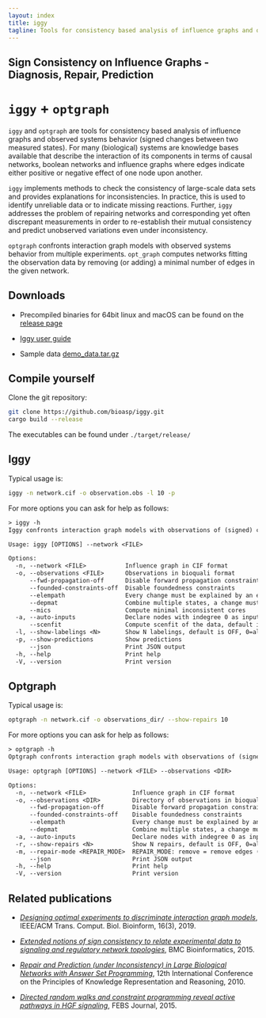 ```yaml
---
layout: index
title: iggy
tagline: Tools for consistency based analysis of influence graphs and observed systems behavior
---
```


## Sign Consistency on Influence Graphs - Diagnosis, Repair, Prediction

# `iggy` + `optgraph`

`iggy` and `optgraph` are tools for consistency based analysis of influence graphs and observed systems behavior (signed changes between two measured states). For many (biological) systems are knowledge bases available that describe the interaction of its components in terms of causal networks, boolean networks and influence graphs where edges indicate either positive or negative effect of one node upon another.

`iggy` implements methods to check the consistency of large-scale data sets and provides explanations for inconsistencies. In practice, this is used to identify unreliable data or to indicate missing reactions. Further, `iggy` addresses the problem of  repairing networks and corresponding yet often discrepant measurements in order to re-establish their mutual consistency and predict unobserved variations even under inconsistency.

`optgraph` confronts interaction graph models with observed systems behavior from multiple experiments. `opt_graph` computes networks fitting the observation data by removing (or adding) a minimal number of edges in the given network.

## Downloads

- Precompiled binaries for 64bit linux and macOS can be found on the [release page](https://github.com/bioasp/iggy/releases/latest)

- [Iggy user guide](https://bioasp.github.io/iggy/guide/guide.html)

- Sample data [demo_data.tar.gz](https://bioasp.github.io/iggy/downloads/demo_data.tar.gz)

## Compile yourself

Clone the git repository:

```sh
git clone https://github.com/bioasp/iggy.git
cargo build --release
```

The executables can be found under `./target/release/`

## Iggy

Typical usage is:

```sh
iggy -n network.cif -o observation.obs -l 10 -p
```

For more options you can ask for help as follows:

```txt
> iggy -h
Iggy confronts interaction graph models with observations of (signed) changes between two measured states (including uncertain observations). Iggy discovers inconsistencies in networks or data, applies minimal repairs, and predicts the behavior for the unmeasured species. It distinguishes strong predictions (e.g. increase in a node) and weak predictions (e.g., the value of a node increases or remains unchanged)

Usage: iggy [OPTIONS] --network <FILE>

Options:
  -n, --network <FILE>           Influence graph in CIF format
  -o, --observations <FILE>      Observations in bioquali format
      --fwd-propagation-off      Disable forward propagation constraints
      --founded-constraints-off  Disable foundedness constraints
      --elempath                 Every change must be explained by an elementary path from an input
      --depmat                   Combine multiple states, a change must be explained by an elementary path from an input
      --mics                     Compute minimal inconsistent cores
  -a, --auto-inputs              Declare nodes with indegree 0 as inputs
      --scenfit                  Compute scenfit of the data, default is mcos
  -l, --show-labelings <N>       Show N labelings, default is OFF, 0=all
  -p, --show-predictions         Show predictions
      --json                     Print JSON output
  -h, --help                     Print help
  -V, --version                  Print version

```

## Optgraph

Typical usage is:

```sh
optgraph -n network.cif -o observations_dir/ --show-repairs 10
```

For more options you can ask for help as follows:

```txt
> optgraph -h
Optgraph confronts interaction graph models with observations of (signed) changes between two measured states. Opt-graph computes networks fitting the observation data by removing (or adding) a minimal number of edges in the given network

Usage: optgraph [OPTIONS] --network <FILE> --observations <DIR>

Options:
  -n, --network <FILE>             Influence graph in CIF format
  -o, --observations <DIR>         Directory of observations in bioquali format
      --fwd-propagation-off        Disable forward propagation constraints
      --founded-constraints-off    Disable foundedness constraints
      --elempath                   Every change must be explained by an elementary path from an input
      --depmat                     Combine multiple states, a change must be explained by an elementary path from an input
  -a, --auto-inputs                Declare nodes with indegree 0 as inputs
  -r, --show-repairs <N>           Show N repairs, default is OFF, 0=all
  -m, --repair-mode <REPAIR_MODE>  REPAIR_MODE: remove = remove edges (default), optgraph = add + remove edges, flip = flip direction of edges
      --json                       Print JSON output
  -h, --help                       Print help
  -V, --version                    Print version
```

## Related publications

- [*Designing optimal experiments to discriminate interaction graph models*](https://doi.org/10.1109/TCBB.2018.2812184), IEEE/ACM Trans. Comput. Biol. Bioinform, 16(3), 2019.

- [*Extended notions of sign consistency to relate experimental data to signaling and regulatory network topologies*](http://dx.doi.org/10.1186/s12859-015-0733-7), BMC Bioinformatics, 2015.

- [*Repair and Prediction (under Inconsistency) in Large Biological Networks with Answer Set Programming*](http://aaai.org/ocs/index.php/KR/KR2010/paper/view/1334/1660), 12th International Conference on the Principles of Knowledge Representation and Reasoning, 2010.

- [*Directed random walks and constraint programming reveal active pathways in HGF signaling*](http://dx.doi.org/10.1111/febs.13580), FEBS Journal, 2015.
